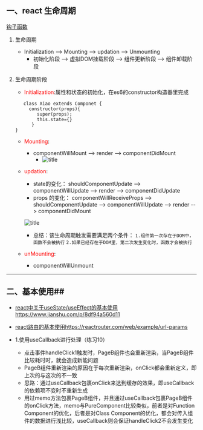 ## 一、react 生命周期 ##
[钩子函数](https://www.cnblogs.com/fightjianxian/p/12457433.html)

 1. 生命周期
     - Initialization -->  Mounting --> updation --> Unmounting
         -   初始化阶段    --> 虚拟DOM挂载阶段 --> 组件更新阶段 --> 组件卸载阶段
 2. 生命周期阶段
     - <font color=red>Initialization</font>:属性和状态的初始化，在es6的constructor构造器里完成
    ```
       class Xiao extends Componet {
         constructor(props){
            super(props);
            this.state={}
          }
    }
    ```

     - <font color=red>Mounting</font>:
         - componentWillMount --> render --> componentDidMount
              -  ![title](/api/file/getImage?fileId=60861c0909eb7d0d960001b9)

     - <font color=red>updation</font>:
          - state的变化： shouldComponentUpdate --> componentWillUpdate --> render --> componentDidUpdate
          - props 的变化： componentWillReceiveProps --> shouldComponentUpdate --> componentWillUpdate --> render --> componentDidMount

          ![title](/api/file/getImage?fileId=6086210c09eb7d0d960001bb)
         - 总结：该生命周期触发需要满足两个条件：
             `1.组件第一次存在于DOM中，函数不会被执行`
             `2.如果已经存在于DOM里，第二次发生变化时，函数才会被执行`

     - <font color=red>unMounting</font>:
          - componentWillUnmount



----------

## 二、基本使用##



  - [react中关于useState/useEffect的基本使用](https://www.jianshu.com/p/8df94a560d11) https://www.jianshu.com/p/8df94a560d11
  - [react路由的基本使用](https://reactrouter.com/web/example/url-params)https://reactrouter.com/web/example/url-params

- 1.使用useCallback进行处理（练习10）
  - 点击事件handleClick1触发时，PageB组件也会重新渲染，当PageB组件比较耗时时，就会造成新能问题
  - PageB组件重新渲染的原因在于每次重新渲染，onClick都会重新定义，即上次的与这次的不一致
  - 思路：通过useCallback包裹onClick来达到缓存的效果，即useCallback的依赖项不变时不重新生成
  - 用过memo方法包裹PageB组件，并且通过useCallback包裹PageB组件的onClick方法，memo与PureComponent比较类似，前者是对Function Component的优化，后者是对Class Component的优化，都会对传入组件的数据进行浅比较，useCallback则会保证handleClick2不会发生变化
